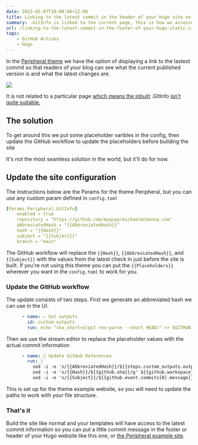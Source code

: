 ```yaml
---
date: 2023-05-07T10:00:00+12:00
title: Linking to the latest commit in the header of your Hugo site on GitHub
summary: .GitInfo is linked to the current page, this is how we accessed the lastest commit information at build
url: /linking-to-the-latest-commit-in-the-footer-of-your-hugo-static-site-on-github
tags:
    - GitHub Actions
    - Hugo
---
```


In the [Peripheral theme](https://github.com/myquay/hugo-theme-peripheral) we have the option of displaying a link to the lastest commit so that readers of your blog can see what the current published version is and what the latest changes are.

![](/images/2023/pages-commit.png)

It is not related to a particular page [which means the inbuilt](https://gohugo.io/variables/git/) .GitInfo [isn't quite suitable.](https://github.com/gohugoio/hugo/issues/9738)

## The solution

To get around this we put some placeholder varibles in the config, then update the GitHub workflow to update the placeholders before building the site

It's not the most seamless solution in the world, but it'll do for now.

## Update the site configuration

The instructions below are the Params for the theme Peripheral, but you can use any custom param defined in `config.toml`

```yml
[Params.Peripheral.GitInfo]
    enabled = true
    repository = "https://github.com/myquay/michaelmckenna.com"
    abbreviatedHash = "{{AbbreviatedHash}}"
    hash = "{{Hash}}"
    subject = "{{Subject}}"
    branch = "main"
```

The GitHub workflow will replace the `{{Hash}}`, `{{AbbreviatedHash}}`, and `{{Subject}}` with the values from the latest check in just before the site is built. If you're not using this theme you can put the `{{Placeholders}}` wherever you want in the `config.toml` to work for you. 

### Update the GitHub workflow

The update consists of two steps. First we generate an abbreviated hash we can use in the UI.

```yml
      - name: ✍️ Set outputs
        id: custom_outputs
        run: echo "sha_short=$(git rev-parse --short HEAD)" >> $GITHUB_OUTPUT
```

Then we use the stream editor to replace the placeholder values with the actual commit information

```yml
      - name: 🔎 Update GitHub References
        run: | 
          sed -i -e 's/{{AbbreviatedHash}}/${{steps.custom_outputs.outputs.sha_short}}/g' ${{github.workspace}}/quickstart/config/github-pages/config.toml
          sed -i -e 's/{{Hash}}/${{github.sha}}/g' ${{github.workspace}}/quickstart/config/github-pages/config.toml
          sed -i -e 's/{{Subject}}/${{github.event.commits[0].message}}/g' ${{github.workspace}}/quickstart/config/github-pages/config.toml
```

This is set up for the theme example website, so you will need to update the paths to work with your file structure. 

### That's it

Build the site like normal and your templates will have access to the latest commit information so you can put a little commit message in the footer or header of your Hugo website like this one, or [the Peripheral example site](https://github.com/myquay/hugo-theme-peripheral-example).